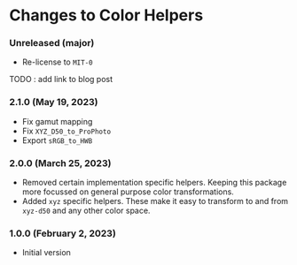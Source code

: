 # Changes to Color Helpers

### Unreleased (major)

- Re-license to `MIT-0`

TODO : add link to blog post

### 2.1.0 (May 19, 2023)

- Fix gamut mapping
- Fix `XYZ_D50_to_ProPhoto`
- Export `sRGB_to_HWB`

### 2.0.0 (March 25, 2023)

- Removed certain implementation specific helpers. Keeping this package more focussed on general purpose color transformations.
- Added `xyz` specific helpers. These make it easy to transform to and from `xyz-d50` and any other color space.

### 1.0.0 (February 2, 2023)

- Initial version
